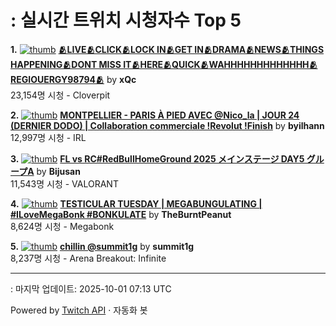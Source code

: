 # : 실시간 트위치 시청자수 Top 5

**1.** [![thumb](https://static-cdn.jtvnw.net/previews-ttv/live_user_xqc-320x180.jpg)](https://twitch.tv/xQc)
**[🫂LIVE🫂CLICK🫂LOCK IN🫂GET IN🫂DRAMA🫂NEWS🫂THINGS HAPPENING🫂DONT MISS IT🫂HERE🫂QUICK🫂WAHHHHHHHHHHHHH🫂REGIOUERGY98794🫂](https://twitch.tv/xQc)** by **xQc**<br>23,154명 시청  - Cloverpit

**2.** [![thumb](https://static-cdn.jtvnw.net/previews-ttv/live_user_byilhann-320x180.jpg)](https://twitch.tv/byilhann)
**[MONTPELLIER - PARIS À PIED AVEC @Nico_la | JOUR 24 (DERNIER DODO) | Collaboration commerciale !Revolut !Finish](https://twitch.tv/byilhann)** by **byilhann**<br>12,997명 시청  - IRL

**3.** [![thumb](https://static-cdn.jtvnw.net/previews-ttv/live_user_bijusan-320x180.jpg)](https://twitch.tv/Bijusan)
**[FL vs RC#RedBullHomeGround 2025 メインステージ DAY5 グループA](https://twitch.tv/Bijusan)** by **Bijusan**<br>11,543명 시청  - VALORANT

**4.** [![thumb](https://static-cdn.jtvnw.net/previews-ttv/live_user_theburntpeanut-320x180.jpg)](https://twitch.tv/TheBurntPeanut)
**[TESTICULAR TUESDAY | MEGABUNGULATING | #ILoveMegaBonk #BONKULATE](https://twitch.tv/TheBurntPeanut)** by **TheBurntPeanut**<br>8,624명 시청  - Megabonk

**5.** [![thumb](https://static-cdn.jtvnw.net/previews-ttv/live_user_summit1g-320x180.jpg)](https://twitch.tv/summit1g)
**[chillin @summit1g](https://twitch.tv/summit1g)** by **summit1g**<br>8,237명 시청  - Arena Breakout: Infinite


---
: 마지막 업데이트: 2025-10-01 07:13 UTC

Powered by [Twitch API](https://dev.twitch.tv/docs/api/reference) · 자동화 봇